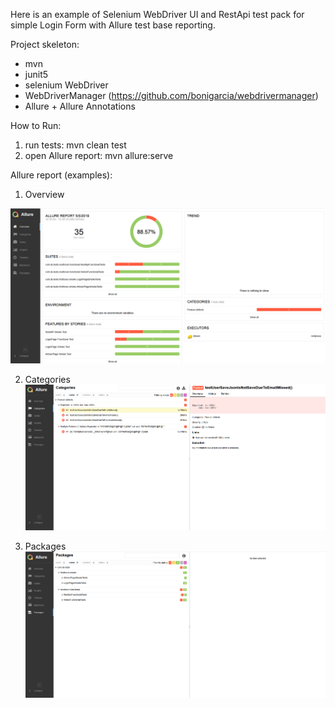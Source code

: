 Here is an example of Selenium WebDriver UI and RestApi test pack for simple Login Form with Allure test base reporting.

Project skeleton:
 - mvn
 - junit5
 - selenium WebDriver
 - WebDriverManager (https://github.com/bonigarcia/webdrivermanager)
 - Allure + Allure Annotations

 How to Run:
 1) run tests: mvn clean test
 2) open Allure report: mvn allure:serve
 
 Allure report (examples):
 1) Overview
 
 ![alt text](https://github.com/AlexPeshkov/restplusui/blob/master/src/test/resources/allure/pictures/Overview.png)
 
 2) Categories
 ![alt text](https://github.com/AlexPeshkov/restplusui/blob/master/src/test/resources/allure/pictures/Categories.png)
 
 3) Packages
  ![alt text](https://github.com/AlexPeshkov/restplusui/blob/master/src/test/resources/allure/pictures/Packages.png)
